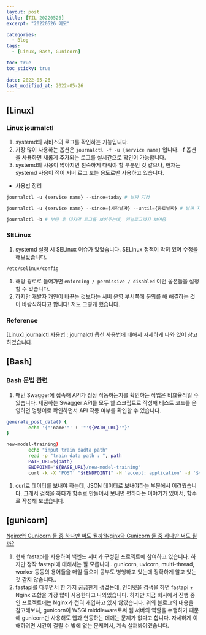 ```yaml
---
layout: post
title: [TIL-20220526]
excerpt: "20220526 메모"

categories:
  - Blog
tags:
  - [Linux, Bash, Gunicorn]

toc: true
toc_sticky: true
 
date: 2022-05-26
last_modified_at: 2022-05-26
---
```


## [Linux]

### Linux journalctl

1. systemd의 서비스의 로그를 확인하는 기능입니다.
2. 가장 많이 사용하는 옵션은 `journalctl -f -u {service name}` 입니다. -f 옵션을 사용하면 새롭게 추가되는 로그를 실시간으로 확인이 가능합니다.
3. systemd의 사용이 많아지면 친숙하게 다뤄야 할 부분인 것 같으나, 현재는 systemd 사용이 적어 서버 로그 보는 용도로만 사용하고 있습니다.
- 사용법 정리

```python
journalctl -u {service name} --since=taday # 날짜 지정

journalctl -u {service name} --since={시작날짜} --until={종료날짜} # 날짜 지정

journalctl -b # 부팅 후 마지막 로그를 보여주는데, 커널로그까지 보여줌
```

### SELinux

1. systemd 설정 시 SELinux 이슈가 있었습니다. SELinux 정책이 막혀 있어 수정을 해보았습니다.

```bash
/etc/selinux/config
```

1. 해당 경로로 들어가면 `enforcing / permissive / disabled` 이런 옵션들을 설정할 수 있습니다. 
2. 하지만 개발자 개인이 바꾸는 것보다는 서버 운영 부서쪽에 문의를 해 해결하는 것이 바람직하다고 합니다! 저도 그렇게 했습니다.

### Reference

[[Linux] journalctl 사용법](https://sysops.tistory.com/115) : journalctl 옵션 사용법에 대해서 자세하게 나와 있어 참고하였습니다.

## [Bash]

### Bash 문법 관련

1. 매번 Swagger에 접속해 API가 정상 작동하는지를 확인하는 작업은 비효율적일 수 있습니다. 제공하는 Swagger API를 모두 쉘 스크립트로 작성해 테스트 코드를 운영하면 명령어로 확인하면서 API 작동 여부를 확인할 수 있습니다.

```bash
generate_post_data() {
		echo '{"'name'"' : '"'${PATH_URL}'"}'
}

new-model-training)
		echo "input train dadta path"
		read -p "train data path : ", path
		PATH_URL=${path}
		ENDPOINT="${BASE_URL}/new-model-training"
		curl -k -X 'POST' "${ENDPOINT}" -H 'accept: application' -d '${genereate_post_data}' | jq
```

1. curl로 데이터를 보내야 하는데, JSON 데이터로 보내야하는 부분에서 어려웠습니다. 그래서 검색을 하다가 함수로 만들어서 보내면 편하다는 이야기가 있어서, 함수로 작성해 보냈습니다. 

## [gunicorn]

[Nginx와 Gunicorn 둘 중 하나만 써도 될까?Nginx와 Gunicorn 둘 중 하나만 써도 될까?](https://velog.io/@jimin_lee/Nginx와-Gunicorn-둘-중-하나만-써도-될까)

1. 현재 fastapi를 사용하여 백엔드 서버가 구성된 프로젝트에 참여하고 있습니다. 하지만 정작 fastapi에 대해서는 잘 모릅니다.. gunicorn, uvicorn, multi-thread, worker 등등의 용어들을 매일 들으며 공부도 병행하고 있는데 정확하게 알고 있는 것 같지 않습니다..
2. fastapi를 다루면서 한 가지 궁금한게 생겼는데, 인터넷을 검색을 하면 fastapi + Nginx 조합을 가장 많이 사용한다고 나와있습니다. 하지만 지금 회사에서 진행 중인 프로젝트에는 Nginx가 전혀 개입하고 있지 않았습니다. 위의 블로그의 내용을 참고해보니, gunicorn이 WSGI middleware로써 웹 서버의 역할을 수행하기 때문에 gunicorn만 사용해도 웹과 연동하는 데에는 문제가 없다고 합니다. 자세하게 이해하려면 시간이 걸릴 수 밖에 없는 문제여서, 계속 살펴봐야겠습니다.